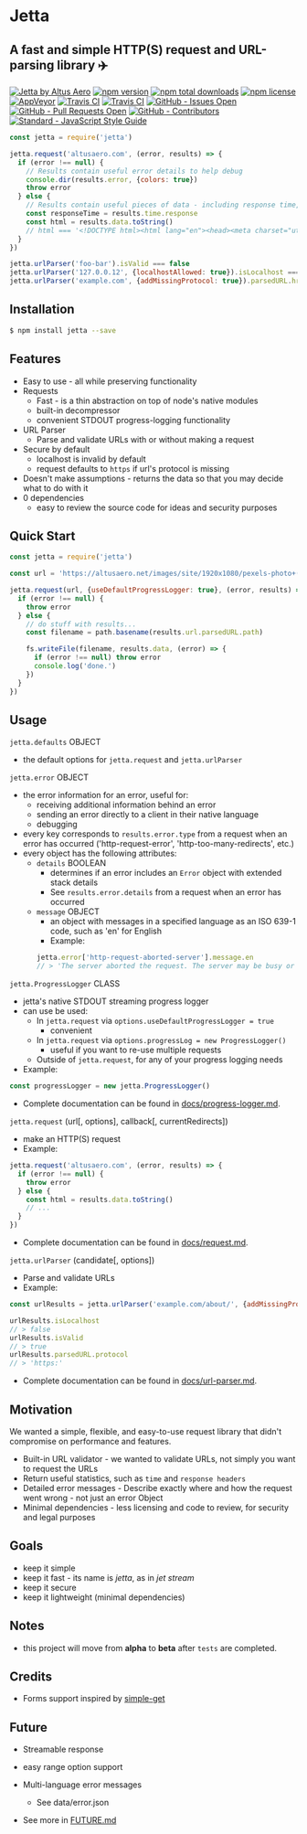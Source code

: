 # Jetta
## A fast and simple HTTP(S) request and URL-parsing library ✈️

[![Jetta by Altus Aero][shield-io-altusaero]][altusaero-github] [![npm version][shield-io-npm-version]][npm] [![npm total downloads][shield-io-npm-total-downloads]][npm] [![npm license][shield-io-npm-license]][npm] [![AppVeyor][shield-io-AppVeyor]][appveyor] [![Travis CI][shield-io-Travis-CI]][travis] [![Travis CI][shield-io-Coveralls]][coveralls] [![GitHub - Issues Open][shield-io-GitHub-Issues-Open]][github-issues] [![GitHub - Pull Requests Open][shield-io-GitHub-Pull-Requests-Open]][github-pulls] [![GitHub - Contributors][shield-io-GitHub-Contributors]][github-graphs-contributors] [![Standard - JavaScript Style Guide][shield-io-standard-style]][standardjs]

[shield-io-altusaero]: https://img.shields.io/badge/altusaero-jetta-4679AB.svg?style=flat-square
[shield-io-npm-version]: https://img.shields.io/npm/v/jetta.svg?style=flat-square
[shield-io-npm-total-downloads]: https://img.shields.io/npm/dt/jetta.svg?style=flat-square
[shield-io-npm-license]: https://img.shields.io/npm/l/jetta.svg?style=flat-square
[shield-io-AppVeyor]: https://img.shields.io/appveyor/ci/DanielBankhead/jetta.svg?style=flat-square&label=appveyor
[shield-io-Travis-CI]: https://img.shields.io/travis/AltusAero/jetta.svg?style=flat-square&label=travis
[shield-io-Coveralls]: https://img.shields.io/coveralls/AltusAero/jetta.svg?style=flat-square
[shield-io-GitHub-Issues-Open]: https://img.shields.io/github/issues-raw/altusaero/jetta.svg?style=flat-square
[shield-io-GitHub-Pull-Requests-Open]: https://img.shields.io/github/issues-pr-raw/altusaero/jetta.svg?style=flat-square
[shield-io-GitHub-Contributors]: https://img.shields.io/github/contributors/altusaero/jetta.svg?style=flat-square
[shield-io-standard-style]: https://img.shields.io/badge/code%20style-standard-brightgreen.svg?style=flat-square

[altusaero-github]: https://github.com/altusaero/
[npm]: https://npmjs.com/package/jetta/
[appveyor]: https://ci.appveyor.com/project/DanielBankhead/jetta
[travis]: https://travis-ci.org/AltusAero/jetta
[coveralls]: https://coveralls.io/github/AltusAero/jetta
[github-issues]: https://github.com/AltusAero/jetta/issues
[github-pulls]: https://github.com/AltusAero/jetta/pulls
[github-graphs-contributors]: https://github.com/AltusAero/jetta/graphs/contributors
[standardjs]: http://standardjs.com/



```js
const jetta = require('jetta')

jetta.request('altusaero.com', (error, results) => {
  if (error !== null) {
    // Results contain useful error details to help debug
    console.dir(results.error, {colors: true})
    throw error
  } else {
    // Results contain useful pieces of data - including response time, response headers, decompression info, and more
    const responseTime = results.time.response
    const html = results.data.toString()
    // html === '<!DOCTYPE html><html lang="en"><head><meta charset="utf-8">...
  }
})

jetta.urlParser('foo-bar').isValid === false
jetta.urlParser('127.0.0.12', {localhostAllowed: true}).isLocalhost === true
jetta.urlParser('example.com', {addMissingProtocol: true}).parsedURL.href === 'https://example.com/'
```


## Installation

```sh
$ npm install jetta --save
```


## Features

- Easy to use - all while preserving functionality
- Requests
  - Fast - is a thin abstraction on top of node's native modules
  - built-in decompressor
  - convenient STDOUT progress-logging functionality
- URL Parser
  - Parse and validate URLs with or without making a request
- Secure by default
  - localhost is invalid by default
  - request defaults to `https` if url's protocol is missing
- Doesn't make assumptions - returns the data so that you may decide what to do with it
- 0 dependencies
  - easy to review the source code for ideas and security purposes


## Quick Start

```js
const jetta = require('jetta')

const url = 'https://altusaero.net/images/site/1920x1080/pexels-photo+(15).jpg'

jetta.request(url, {useDefaultProgressLogger: true}, (error, results) => {
  if (error !== null) {
    throw error
  } else {
    // do stuff with results...
    const filename = path.basename(results.url.parsedURL.path)

    fs.writeFile(filename, results.data, (error) => {
      if (error !== null) throw error
      console.log('done.')
    })
  }
})
```


## Usage

`jetta.defaults` OBJECT
  - the default options for `jetta.request` and `jetta.urlParser`

`jetta.error` OBJECT
  - the error information for an error, useful for:
    - receiving additional information behind an error
    - sending an error directly to a client in their native language
    - debugging
  - every key corresponds to `results.error.type` from a request when an error has occurred ('http-request-error', 'http-too-many-redirects', etc.)
  - every object has the following attributes:
    - `details` BOOLEAN
      - determines if an error includes an `Error` object with extended stack details
      - See `results.error.details` from a request when an error has occurred
    - `message` OBJECT
      - an object with messages in a specified language as an ISO 639-1 code, such as 'en' for English
      - Example:
      ```js
      jetta.error['http-request-aborted-server'].message.en
      // > 'The server aborted the request. The server may be busy or is having trouble with the request parameters.'
      ```

`jetta.ProgressLogger` CLASS
  - jetta's native STDOUT streaming progress logger
  - can use be used:
    - In `jetta.request` via `options.useDefaultProgressLogger = true`
      - convenient
    - In `jetta.request` via `options.progressLog = new ProgressLogger()`
      - useful if you want to re-use multiple requests
    - Outside of `jetta.request`, for any of your progress logging needs
  - Example:
  ```js
  const progressLogger = new jetta.ProgressLogger()
  ```

  - Complete documentation can be found in [docs/progress-logger.md](docs/progress-logger.md).

`jetta.request` (url[, options], callback[, currentRedirects])
  - make an HTTP(S) request
  - Example:
  ```js
  jetta.request('altusaero.com', (error, results) => {
    if (error !== null) {
      throw error
    } else {
      const html = results.data.toString()
      // ...
    }
  })
  ```

  - Complete documentation can be found in [docs/request.md](docs/request.md).

`jetta.urlParser` (candidate[, options])
  - Parse and validate URLs
  - Example:
  ```js
  const urlResults = jetta.urlParser('example.com/about/', {addMissingProtocol: true})

  urlResults.isLocalhost
  // > false
  urlResults.isValid
  // > true
  urlResults.parsedURL.protocol
  // > 'https:'
  ```

  - Complete documentation can be found in [docs/url-parser.md](docs/url-parser.md).

<!-- TODO:
  See [examples](examples).
-->


## Motivation

We wanted a simple, flexible, and easy-to-use request library that didn't compromise on performance and features.
  - Built-in URL validator - we wanted to validate URLs, not simply you want to request the URLs
  - Return useful statistics, such as `time` and `response headers`
  - Detailed error messages - Describe exactly where and how the request went wrong - not just an error Object
  - Minimal dependencies - less licensing and code to review, for security and legal purposes


## Goals
  - keep it simple
  - keep it fast - its name is _jetta_, as in _jet stream_
  - keep it secure
  - keep it lightweight (minimal dependencies)


## Notes
  - this project will move from **alpha** to **beta** after `tests` are completed.


## Credits
  - Forms support inspired by [simple-get](https://github.com/feross/simple-get/)


## Future
  - Streamable response
  - easy range option support
  - Multi-language error messages
    - See data/error.json

  - See more in [FUTURE.md](FUTURE.md)
